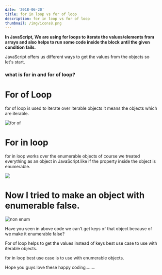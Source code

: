 ```yaml
---
date: '2018-06-20'
title: for in loop vs for of loop
description: for in loop vs for of loop
thumbnail: /img/icons8.png
---
```

**In JavaScript, We are using for loops to iterate the values/elements from arrays and  also helps to run some code inside the block until the given condition fails.**


JavaScript offers us different ways to get the values from the objects so let's start.

###  what is for in and for of loop?


# For of Loop

for of loop is used to iterate over iterable objects it means
the objects which are iterable.

![for of](https://thepracticaldev.s3.amazonaws.com/i/57e336tkhglnbodp3zoc.png)



# For in loop

for in loop works over the enumerable objects of course we treated
everything as an object in JavaScript.like if the property inside the object is enumerable.

![](https://thepracticaldev.s3.amazonaws.com/i/bl11428ia9pikt18wev9.png)


# Now I tried to make an object with enumerable false.

![non enum](https://thepracticaldev.s3.amazonaws.com/i/6e5sxt7w3v2irt1vk1un.png)


Have you seen in above code we can't get keys of that object because of we make it enumerable false?


For of loop helps to get the values instead of keys best use case
to use with iterable objects.

for in loop best use case is to use with enumerable objects.


Hope you guys love these happy coding........
